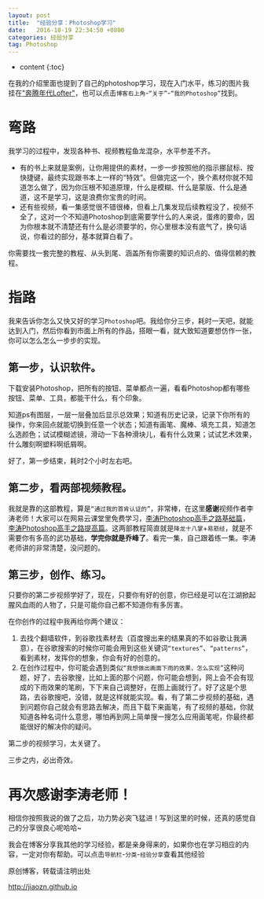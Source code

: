 ```yaml
---
layout: post
title:  "经验分享：Photoshop学习"
date:   2016-10-19 22:34:50 +0800 
categories: 经验分享
tag: Photoshop
---
```


* content
{:toc}






在我的介绍里面也提到了自己的photoshop学习，现在入门水平，练习的图片我挂在["奔腾年代Lofter"](http://myladyjava.lofter.com/)，也可以点击`博客右上角`-`“关于”`-`“我的Photoshop”`找到。

弯路
==========

我学习的过程中，发现各种书、视频教程鱼龙混杂，水平参差不齐。

- 有的书上来就是案例，让你用提供的素材，一步一步按照他的指示挪鼠标、按快捷键，最终实现跟书本上一样的“特效”。但做完这一个，换个素材你就不知道怎么做了，因为你压根不知道原理，什么是模糊、什么是蒙版、什么是通道，这不是学习，这是浪费你宝贵的时间。
- 还有些视频，看一集感觉很不错很棒，但看上几集发现后续教程没了，视频不全了，这对一个不知道Photoshop到底需要学什么的人来说，蛋疼的要命，因为你根本就不清楚还有什么是必须要学的，你心里根本没有底气了，换句话说，你看过的部分，基本就算白看了。

你需要找一套完整的教程、从头到尾、涵盖所有你需要的知识点的、值得信赖的教程。

指路
==========

我来告诉你怎么又快又好的学习`Photoshop`吧。我给你分三步，耗时一天吧，就能达到入门，然后你看到市面上所有的作品，搭眼一看，就大致知道要想仿作一张，你可以怎么怎么一步步的实现。

第一步，认识软件。
----------

下载安装Photoshop，把所有的按钮、菜单都点一遍，看看Photoshop都有哪些按钮、菜单、工具，都能干什么，有个印象。

知道ps有图层，一层一层叠加后显示总效果；知道有历史记录，记录下你所有的操作，你来回点就能切换到任意一个状态；知道有画笔、魔棒、填充工具，知道怎么选颜色；试试模糊滤镜，滑动一下各种滑块儿，看有什么效果；试试艺术效果，什么雕刻啊塑料啊纸屑啊。

好了，第一步结束，耗时2个小时左右吧。

第二步，看两部视频教程。
----------

我就是靠的这部教程，算是`“通过我的首肯认证的”`，非常棒，在这里**感谢**视频作者李涛老师！大家可以在网易云课堂里免费学习，[李涛Photoshop高手之路基础篇](http://study.163.com/course/courseMain.htm?courseId=203001)，[李涛Photoshop高手之路提高篇](http://study.163.com/course/courseMain.htm?courseId=197001)。这两部教程简直就是`降龙十八掌`+`易筋经`，就是不需要你有多高的武功基础，**学完你就是乔峰了**。看完一集，自己跟着练一集。李涛老师讲的非常清楚，没问题的。

第三步，创作、练习。
----------

只要你的第二步视频学好了，现在，只要你有好的创意，你已经是可以在江湖掀起腥风血雨的人物了，只是可能你自己都不知道你有多厉害。

在你创作的过程中我再给你两个建议：


1. 去找个翻墙软件，到谷歌找素材去（百度搜出来的结果真的不如谷歌让我满意），在谷歌搜索的时候你可能会用到这些关键词`“textures”`、`“patterns”`，看到素材，发挥你的想象，你会有好的创意的。
2. 在创作过程中，你可能会遇到类似`“我想做出画面下雨的效果，怎么实现”`这种问题，好了，去谷歌搜，比如上面的那个问题，你可能会想到，网上会不会有现成的下雨效果的笔刷，下下来自己调整好，在图上画就行了。好了这是个思路，去谷歌搜吧，没错，就是这样就能实现。看，有了第二步视频的基础，遇到问题你自己就会有思路去解决，而且下载下来画笔，有了视频的基础，你就知道各种名词什么意思，哪怕再到网上简单搜一搜怎么应用画笔呢，你最终都能很好的解决你的疑问。

第二步的视频学习，太关键了。

三步之内，必出奇效。

再次感谢李涛老师！
===========

相信你按照我说的做了之后，功力势必突飞猛进！写到这里的时候，还真的感觉自己的分享很良心呢哈哈~




我会在博客分享我其他的学习经验，都是亲身得来的，如果你也在学习相应的内容，一定对你有帮助。可以点击`导航栏`-`分类`-`经验分享`查看其他经验

原创博客，转载请注明出处

http://jiaozn.github.io